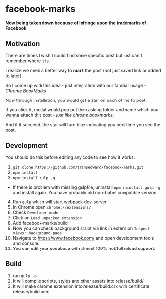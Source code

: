 facebook-marks
===============================
**Now being taken down because of infringe upon the trademarks of Facebook**

## Motivation
There are times I wish I could find some specific post but just can't remember where it is.

I realize we need a better way to **mark** the post (not just saved link or added to later),

So I come up with this idea - just integration with our familiar usage - *Chrome BookMarks*

Now through installation, you would get a star on each of the fb post.

If you click it, modal would pop put then asking folder and name which you wanna attach this post - *just like chrome bookmarks*.

And if it succeed, the star will turn blue indicating you next time you see the post.

## Development
You should do this before editing any code to see how it works.

1. `git clone https://github.com/transedward/facebook-marks.git`
2. `npm install`
3. `npm install gulp -g`
  - If there is problem with missing gulpfile, uninstall `npm uninstall gulp -g` and install again. You have probably old non-babel compatible version

4. Run `gulp` which will start webpack-dev-server
5. In Chrome open `chrome://extensions/`
6. Check `Developer mode`
7. Click on `Load unpacked extension`
8. Add facebook-marks/build
9. Now you can check background script via link in extension `Inspect views: background page`
10. Navigate to https://www.facebook.com/ and open development tools and console.
11. You can edit your codebase with almost 100% hot/full reload support.

## Build
1. run `gulp -p`
2. It will compile scripts, styles and other assets into release/build/
3. It will make chrome extension into release/build.crx with certificate release/build.pem

